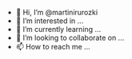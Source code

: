 - 👋 Hi, I’m @martinirurozki
- 👀 I’m interested in ...
- 🌱 I’m currently learning ...
- 💞️ I’m looking to collaborate on ...
- 📫 How to reach me ...

<!---
martinirurozki/martinirurozki is a ✨ special ✨ repository because its `README.md` (this file) appears on your GitHub profile.
You can click the Preview link to take a look at your changes.
--->
